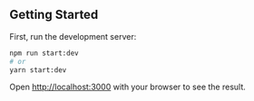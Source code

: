 ## Getting Started

First, run the development server:

```bash
npm run start:dev
# or
yarn start:dev
```

Open [http://localhost:3000](http://localhost:3000) with your browser to see the result.
